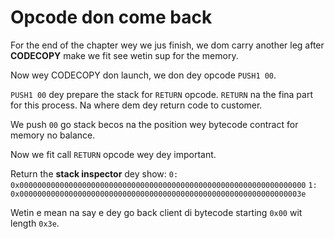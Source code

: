 # Opcode don come back

For the end of the chapter wey we jus finish, we dom carry another leg after **CODECOPY** make we fit see wetin sup for the memory.

Now wey CODECOPY don launch, we don dey opcode `PUSH1 00`.

`PUSH1 00` dey prepare the stack for `RETURN` opcode.
`RETURN` na the fina part for this process.  Na where dem dey return code to customer.

We push `00` go stack becos na the position wey bytecode contract for memory no balance.

Now we fit call `RETURN` opcode wey dey important.

Return the **stack inspector** dey show: `0: 0x0000000000000000000000000000000000000000000000000000000000000000`
`1: 0x000000000000000000000000000000000000000000000000000000000000003e`

Wetin e mean na say e dey go back client di bytecode starting `0x00` wit length `0x3e`.
